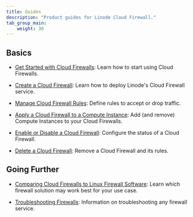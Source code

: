 ```yaml
---
title: Guides
description: "Product guides for Linode Cloud Firewall."
tab_group_main:
    weight: 30
---
```


## Basics

- [Get Started with Cloud Firewalls](/docs/products/networking/cloud-firewall/get-started/): Learn how to start using Cloud Firewalls.

- [Create a Cloud Firewall](/docs/products/networking/cloud-firewall/guides/create-a-cloud-firewall/): Learn how to deploy Linode's Cloud Firewall service.

- [Manage Cloud Firewall Rules](/docs/products/networking/cloud-firewall/guides/manage-firewall-rules/): Define rules to accept or drop traffic.

- [Apply a Cloud Firewall to a Compute Instance](/docs/products/networking/cloud-firewall/guides/apply-to-compute-instances/): Add (and remove) Compute Instances to your Cloud Firewalls.

- [Enable or Disable a Cloud Firewall](/docs/products/networking/cloud-firewall/guides/update-status/): Configure the status of a Cloud Firewall.

- [Delete a Cloud Firewall](/docs/products/networking/cloud-firewall/guides/delete-firewall/): Remove a Cloud Firewall and its rules.

## Going Further

- [Comparing Cloud Firewalls to Linux Firewall Software](/docs/products/networking/cloud-firewall/guides/comparing-firewalls/): Learn which firewall solution may work best for your use case.

- [Troubleshooting Firewalls](/docs/products/compute/compute-instances/guides/troubleshooting-firewall-issues/): Information on troubleshooting any firewall service.
